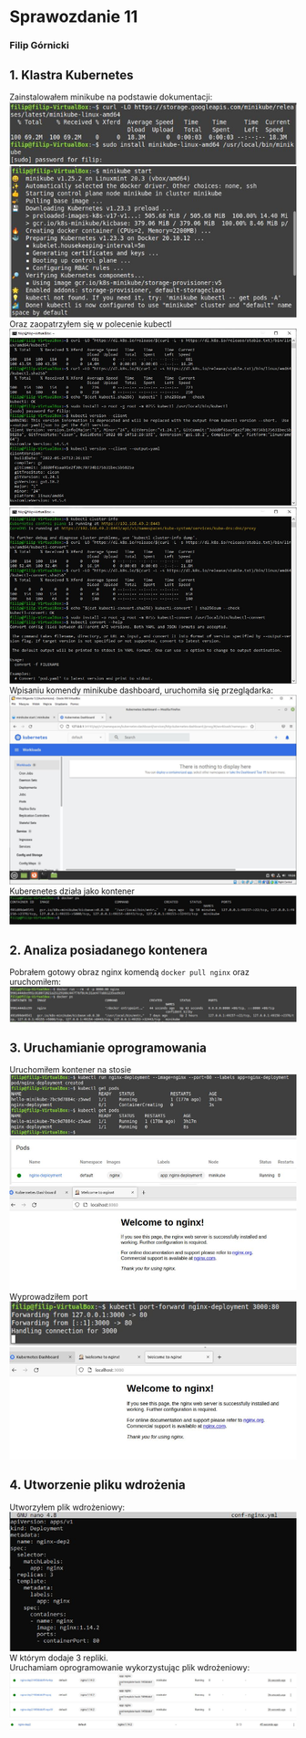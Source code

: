 # Sprawozdanie 11
### Filip Górnicki
## 1. Klastra Kubernetes
Zainstalowałem minikube na podstawie dokumentacji:
</br>![](1.JPG)
</br>![](2.JPG)
</br>Oraz zaopatrzyłem się w polecenie kubectl
</br>![](1-1.JPG)
</br>![](2-1.JPG)
</br>Wpisaniu komendy minikube dashboard, uruchomiła się przeglądarka:
</br>![](4.JPG)
</br>Kuberenetes działa jako kontener
</br>![](5.JPG)
## 2. Analiza posiadanego kontenera
Pobrałem gotowy obraz nginx komendą
``docker pull nginx`` oraz uruchomiłem:
</br>![](6.JPG)
## 3. Uruchamianie oprogramowania
Uruchomiłem kontener na stosie
</br>![](7.JPG)
</br>![](8.JPG)
</br>![](9.JPG)
</br>Wyprowadziłem port
</br>![](11.JPG)
</br>![](10.JPG)
## 4. Utworzenie pliku wdrożenia
Utworzyłem plik wdrożeniowy:
</br>![](12.JPG)
W którym dodaje 3 repliki.
</br>Uruchamiam oprogramowanie wykorzystując plik wdrożeniowy:
</br>![](13.JPG)
</br>![](15.JPG)










